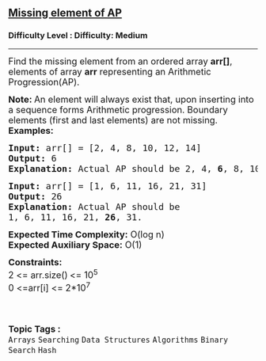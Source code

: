 <h2><a href="https://www.geeksforgeeks.org/problems/missing-element-of-ap2228/1?page=1&difficulty=Medium&status=unsolved&sortBy=submissions">Missing element of AP</a></h2><h3>Difficulty Level : Difficulty: Medium</h3><hr><div class="problems_problem_content__Xm_eO"><p><span style="font-size: 18px;">Find the missing element from an ordered array <strong>arr[]</strong>, elements of array <strong>arr</strong> representing an Arithmetic Progression(AP).</span></p>
<p><span style="font-size: 18px;"><strong>Note: </strong>An element will always exist that, upon inserting into a sequence forms Arithmetic progression. Boundary elements (first and last elements) are not missing.</span><br><span style="font-size: 18px;"><strong>Examples:</strong></span></p>
<pre><span style="font-size: 18px;"><strong>Input: </strong>arr[] = [2, 4, 8, 10, 12, 14]
<strong>Output:</strong> 6
<strong>Explanation:</strong> Actual AP should be 2, 4, <strong>6</strong>, 8, 10, 12, 14.
</span></pre>
<pre><span style="font-size: 18px;"><strong>Input: </strong>arr[] = [1, 6, 11, 16, 21, 31]
<strong>Output:</strong> 26
<strong>Explanation:</strong>&nbsp;Actual AP should be 
1, 6, 11, 16, 21, <strong>26</strong>, 31.</span>&nbsp;</pre>
<p><span style="font-size: 18px;"><strong>Expected Time Complexity:</strong> O(log n)<br><strong>Expected Auxiliary Space:</strong>&nbsp;O(1)</span></p>
<p><span style="font-size: 18px;"><strong>Constraints:</strong><br>2 &lt;= arr.size()<strong>&nbsp;</strong>&lt;= 10<sup>5</sup><br>0 &lt;=arr[i] &lt;= 2*10<sup>7</sup></span><br><br></p></div><br><p><span style=font-size:18px><strong>Topic Tags : </strong><br><code>Arrays</code>&nbsp;<code>Searching</code>&nbsp;<code>Data Structures</code>&nbsp;<code>Algorithms</code>&nbsp;<code>Binary Search</code>&nbsp;<code>Hash</code>&nbsp;